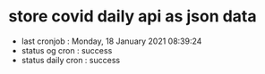 # store covid daily api as json data

- last cronjob : Monday, 18 January 2021 08:39:24
- status og cron : success
- status daily cron : success
      
      
